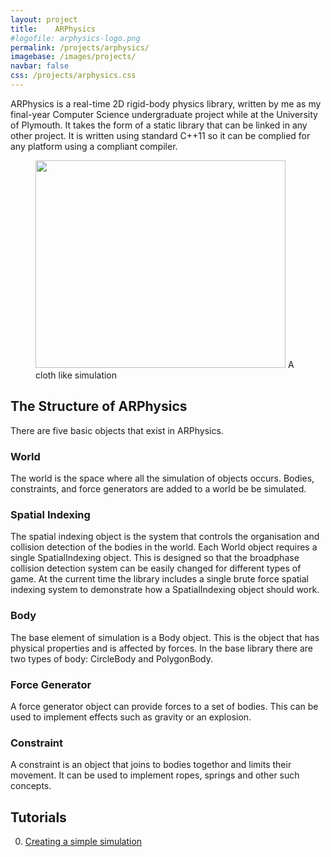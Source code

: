```yaml
---
layout: project
title:    ARPhysics
#logofile: arphysics-logo.png
permalink: /projects/arphysics/
imagebase: /images/projects/
navbar: false
css: /projects/arphysics.css
---
```



<p class="intro">
ARPhysics is a real-time 2D rigid-body physics library, written by me as my final-year Computer Science undergraduate project while at the University of Plymouth.
It takes the form of a static library that can be linked in any other project. It is written using standard C++11 so it can be complied for any platform using a compliant compiler.
</p>


<figure>
<img src="{{ "arphysics-cloth.png" | prepend: page.imagebase | prepend : site.baseurl }}" width="400px" height="332px" srcset="{{ "arphysics-cloth@2x.png" | prepend: page.imagebase | prepend : site.baseurl }} 2x">
<figcapture>A cloth like simulation</figcapture>
</figure>

## The Structure of ARPhysics

There are five basic objects that exist in ARPhysics.


### World
The world is the space where all the simulation of objects occurs. Bodies, constraints, and force generators are added to a world be be simulated.

### Spatial Indexing
The spatial indexing object is the system that controls the organisation and collision detection of the bodies in the world.
Each World object requires a single SpatialIndexing object. This is designed so that the broadphase collision detection system can be easily changed for different types of game.
At the current time the library includes a single brute force spatial indexing system to demonstrate how a SpatialIndexing object should work.

### Body
The base element of simulation is a Body object. This is the object that has physical properties and is affected by forces.
In the base library there are two types of body: CircleBody and PolygonBody.


### Force Generator
A force generator object can provide forces to a set of bodies. This can be used to implement effects such as gravity or an explosion.


### Constraint
A constraint is an object that joins to bodies togethor and limits their movement. It can be used to implement ropes, springs and other such concepts.


<!--## Memory Management
ARPhysics implements a basic reference counting system for memory management. 
Most objects present in ARPhysics extend a class called Object which supplies three methods.

<code>retain()</code> retains a reference to an object by incrementing its retain count.
<br />
<code>release()</code> releases a reference to an object by decrementing its retain count and deleting the object when the count reaches 0.
<br />
<code>getRetainCount()</code> returns the current retain count for the object.

All objects should be created with the `new` keyword and will start life with a retain count of one. You will need to release the object or it will cause a memory leak.
It is strongly discouraged to directly delete an object rather than releasing it.-->


## Tutorials
0. [Creating a simple simulation](/projects/arphysics/using-arphysics-1-simple-example)
<!-- 0. [Creating a custom force generator](/projects/using-arphysics-1-simple-example) -->
<!-- 0. [Creating a custom constraint](/projects/using-arphysics-1-simple-example) -->
<!-- 0. [Creating a custom spatial indexing system](/projects/using-arphysics-1-simple-example) -->

